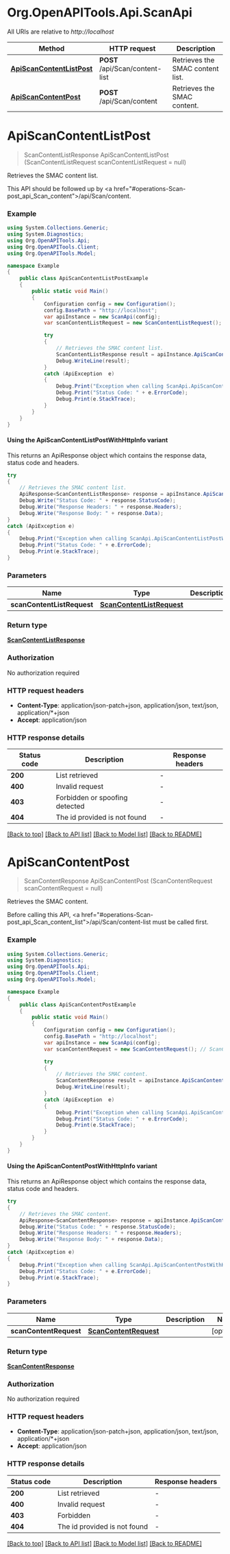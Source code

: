 # Org.OpenAPITools.Api.ScanApi

All URIs are relative to *http://localhost*

| Method | HTTP request | Description |
|--------|--------------|-------------|
| [**ApiScanContentListPost**](ScanApi.md#apiscancontentlistpost) | **POST** /api/Scan/content-list | Retrieves the SMAC content list. |
| [**ApiScanContentPost**](ScanApi.md#apiscancontentpost) | **POST** /api/Scan/content | Retrieves the SMAC content. |

<a name="apiscancontentlistpost"></a>
# **ApiScanContentListPost**
> ScanContentListResponse ApiScanContentListPost (ScanContentListRequest scanContentListRequest = null)

Retrieves the SMAC content list.

This API should be followed up by <a href=\"#operations-Scan-post_api_Scan_content\">/api/Scan/content</a>.

### Example
```csharp
using System.Collections.Generic;
using System.Diagnostics;
using Org.OpenAPITools.Api;
using Org.OpenAPITools.Client;
using Org.OpenAPITools.Model;

namespace Example
{
    public class ApiScanContentListPostExample
    {
        public static void Main()
        {
            Configuration config = new Configuration();
            config.BasePath = "http://localhost";
            var apiInstance = new ScanApi(config);
            var scanContentListRequest = new ScanContentListRequest(); // ScanContentListRequest |  (optional) 

            try
            {
                // Retrieves the SMAC content list.
                ScanContentListResponse result = apiInstance.ApiScanContentListPost(scanContentListRequest);
                Debug.WriteLine(result);
            }
            catch (ApiException  e)
            {
                Debug.Print("Exception when calling ScanApi.ApiScanContentListPost: " + e.Message);
                Debug.Print("Status Code: " + e.ErrorCode);
                Debug.Print(e.StackTrace);
            }
        }
    }
}
```

#### Using the ApiScanContentListPostWithHttpInfo variant
This returns an ApiResponse object which contains the response data, status code and headers.

```csharp
try
{
    // Retrieves the SMAC content list.
    ApiResponse<ScanContentListResponse> response = apiInstance.ApiScanContentListPostWithHttpInfo(scanContentListRequest);
    Debug.Write("Status Code: " + response.StatusCode);
    Debug.Write("Response Headers: " + response.Headers);
    Debug.Write("Response Body: " + response.Data);
}
catch (ApiException e)
{
    Debug.Print("Exception when calling ScanApi.ApiScanContentListPostWithHttpInfo: " + e.Message);
    Debug.Print("Status Code: " + e.ErrorCode);
    Debug.Print(e.StackTrace);
}
```

### Parameters

| Name | Type | Description | Notes |
|------|------|-------------|-------|
| **scanContentListRequest** | [**ScanContentListRequest**](ScanContentListRequest.md) |  | [optional]  |

### Return type

[**ScanContentListResponse**](ScanContentListResponse.md)

### Authorization

No authorization required

### HTTP request headers

 - **Content-Type**: application/json-patch+json, application/json, text/json, application/*+json
 - **Accept**: application/json


### HTTP response details
| Status code | Description | Response headers |
|-------------|-------------|------------------|
| **200** | List retrieved |  -  |
| **400** | Invalid request |  -  |
| **403** | Forbidden or spoofing detected |  -  |
| **404** | The id provided is not found |  -  |

[[Back to top]](#) [[Back to API list]](../README.md#documentation-for-api-endpoints) [[Back to Model list]](../README.md#documentation-for-models) [[Back to README]](../README.md)

<a name="apiscancontentpost"></a>
# **ApiScanContentPost**
> ScanContentResponse ApiScanContentPost (ScanContentRequest scanContentRequest = null)

Retrieves the SMAC content.

Before calling this API, <a href=\"#operations-Scan-post_api_Scan_content_list\">/api/Scan/content-list</a> must be called first.

### Example
```csharp
using System.Collections.Generic;
using System.Diagnostics;
using Org.OpenAPITools.Api;
using Org.OpenAPITools.Client;
using Org.OpenAPITools.Model;

namespace Example
{
    public class ApiScanContentPostExample
    {
        public static void Main()
        {
            Configuration config = new Configuration();
            config.BasePath = "http://localhost";
            var apiInstance = new ScanApi(config);
            var scanContentRequest = new ScanContentRequest(); // ScanContentRequest |  (optional) 

            try
            {
                // Retrieves the SMAC content.
                ScanContentResponse result = apiInstance.ApiScanContentPost(scanContentRequest);
                Debug.WriteLine(result);
            }
            catch (ApiException  e)
            {
                Debug.Print("Exception when calling ScanApi.ApiScanContentPost: " + e.Message);
                Debug.Print("Status Code: " + e.ErrorCode);
                Debug.Print(e.StackTrace);
            }
        }
    }
}
```

#### Using the ApiScanContentPostWithHttpInfo variant
This returns an ApiResponse object which contains the response data, status code and headers.

```csharp
try
{
    // Retrieves the SMAC content.
    ApiResponse<ScanContentResponse> response = apiInstance.ApiScanContentPostWithHttpInfo(scanContentRequest);
    Debug.Write("Status Code: " + response.StatusCode);
    Debug.Write("Response Headers: " + response.Headers);
    Debug.Write("Response Body: " + response.Data);
}
catch (ApiException e)
{
    Debug.Print("Exception when calling ScanApi.ApiScanContentPostWithHttpInfo: " + e.Message);
    Debug.Print("Status Code: " + e.ErrorCode);
    Debug.Print(e.StackTrace);
}
```

### Parameters

| Name | Type | Description | Notes |
|------|------|-------------|-------|
| **scanContentRequest** | [**ScanContentRequest**](ScanContentRequest.md) |  | [optional]  |

### Return type

[**ScanContentResponse**](ScanContentResponse.md)

### Authorization

No authorization required

### HTTP request headers

 - **Content-Type**: application/json-patch+json, application/json, text/json, application/*+json
 - **Accept**: application/json


### HTTP response details
| Status code | Description | Response headers |
|-------------|-------------|------------------|
| **200** | List retrieved |  -  |
| **400** | Invalid request |  -  |
| **403** | Forbidden |  -  |
| **404** | The id provided is not found |  -  |

[[Back to top]](#) [[Back to API list]](../README.md#documentation-for-api-endpoints) [[Back to Model list]](../README.md#documentation-for-models) [[Back to README]](../README.md)

